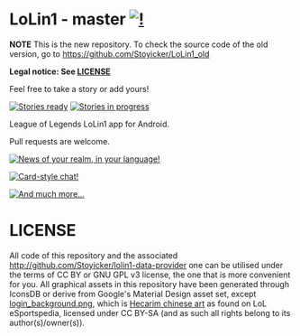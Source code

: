 LoLin1 - master [![!](https://travis-ci.org/stoyicker/LoLin1.svg?branch=master)](https://travis-ci.org/stoyicker/LoLin1)
===============

**NOTE** This is the new repository. To check the source code of the old version, go to https://github.com/Stoyicker/LoLin1_old

**Legal notice: See [LICENSE](https://raw.githubusercontent.com/Stoyicker/LoLin1/master/LICENSE "LICENSE")**

Feel free to take a story or add yours!

[![Stories ready](https://badge.waffle.io/Stoyicker/LoLin1.png?label=ready&title=Ready)](https://waffle.io/Stoyicker/LoLin1)
[![Stories in progress](https://badge.waffle.io/Stoyicker/LoLin1.png?label=in%20progress&title=In%20Progress)](https://waffle.io/Stoyicker/LoLin1)


League of Legends LoLin1 app for Android.

Pull requests are welcome.

[![News of your realm, in your language!](https://lh5.ggpht.com/mrMryFlOwALew1LopBYys1NfHGBaDpMGonv4-HxdD6uq3PIdo3qdWkBGxSRyThzPcg=h900-rw "Get it on Google Play")](https://play.google.com/store/apps/details?id=org.jorge.cmp)

[![Card-style chat!](https://lh5.ggpht.com/zashuptqG7C7JR3e9uNdNTd3v6gsCekbP6n0GK58MGQHkPnl8Fgt18sFM8RpAi-clQ=h900-rw "Get it on Google Play")](https://play.google.com/store/apps/details?id=org.jorge.cmp)

[![And much more...](https://lh3.ggpht.com/EuOVsRxXDAoMNhN-N0pOwKG7O2vND3-XjIS_Mk-tm39lLKCk_b5iEhPwY8YuKmtKLQ=h900-rw "Get it on Google Play")](https://play.google.com/store/apps/details?id=org.jorge.cmp)

<!---[![Get it on Google Play!](https://developer.android.com/images/brand/en_generic_rgb_wo_60.png "Get it on Google Play")](https://play.google.com/store/apps/details?id=org.jorge.cmp)--->

LICENSE
================
All code of this repository and the associated http://github.com/Stoyicker/lolin1-data-provider one can be utilised under the terms of CC BY or GNU GPL v3 license, the one that is more convenient for you.
All graphical assets in this repository have been generated through IconsDB or derive from Google's Material Design asset set, except [login_background.png](https://github.com/Stoyicker/LoLin1/blob/master/app/src/main/res/drawable/login_background.jpg), which is [Hecarim chinese art](http://lol.esportspedia.com/w/images/c/c9/Chinese_Hecarim_Splash_0.jpg) as found on LoL eSportspedia, licensed under CC BY-SA (and as such all rights belong to its author(s)/owner(s)).
